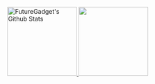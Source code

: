 <p align="center">
    <div style="display: inline-block;margin: auto;">
        <a href="https://github.com/FutureGadget">
          <img src="https://github-readme-stats.vercel.app/api?username=FutureGadget&hide=issue&show_icons=true&theme=gotham" alt="FutureGadget's Github Stats" height="160">
    	    <img src="https://github-readme-streak-stats.herokuapp.com/?user=FutureGadget&theme=onedark&count_private=false&theme=gotham" height=160>
        </a>
    </div>
</p>
